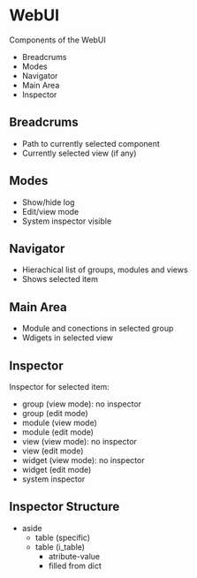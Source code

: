 WebUI
======

Components of the WebUI

- Breadcrums
- Modes
- Navigator
- Main Area
- Inspector

## Breadcrums

- Path to currently selected component
- Currently selected view (if any)

## Modes

- Show/hide log
- Edit/view mode
- System inspector visible

## Navigator

- Hierachical list of groups, modules and views
- Shows selected item

## Main Area

- Module and conections in selected group
- Wdigets in selected view

## Inspector

Inspector for selected item:

- group (view mode): no inspector
- group (edit mode)
- module (view mode)
- module (edit mode)
- view (view mode): no inspector
- view (edit mode)
- widget (view mode): no inspector
- widget (edit mode)
- system inspector

 ## Inspector Structure

 - aside
    - table (specific)
    - table (i_table)
        - atribute-value
        - filled from dict
        

